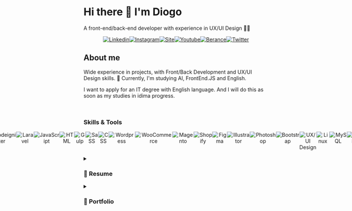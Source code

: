<h1>Hi there 👋 I'm Diogo</h1>
 <p>A front-end/back-end developer with experience in UX/UI Design 👨‍💻</p>
  <p style="display: flex;justify-content: center; text-align: center; width: 100%;">
  <a style="display:inline-block" href="https://www.linkedin.com/in/dgsoares/" target="_blank"><img alt="Linkedin" src="https://github-production-user-asset-6210df.s3.amazonaws.com/25693566/251623217-58d38f53-ad3d-488d-b15e-42247b1dcc7b.png" alt="Linkedin DgSoares" />
  </a>
   <a style="display:inline-block" href="https://www.instagram.com/dgsoaresdev/" target="_blank"><img alt="Instagram" src="https://github-production-user-asset-6210df.s3.amazonaws.com/25693566/251626479-3530ff3d-3306-4c15-9eac-84e0296918e1.png" alt="Instagram DgSoares" />
   </a>
   <a style="display:inline-block" href="https://weweb.com.br/diogo-soares" target="_blank"><img alt="Site" src="https://github-production-user-asset-6210df.s3.amazonaws.com/25693566/251626547-b3d0dbde-5cd4-4397-a7e2-d3e37cfe32c1.png" alt="Site DgSoares" />
   </a>
   <a style="display:inline-block" href="https://www.youtube.com/channel/UCdDwg5HMemMlUMtsqH-bfyA" target="_blank"><img alt="Youtube" src="https://github-production-user-asset-6210df.s3.amazonaws.com/25693566/251626639-65c13a12-60b9-4a92-a56d-b8d2713561df.png" alt="Youtube DgSoares" />
   </a>
   <a style="display:inline-block" href="https://www.behance.net/dgsoares" target="_blank"><img alt="Berance" src="https://github-production-user-asset-6210df.s3.amazonaws.com/25693566/251626928-dc7ec870-3bd5-4c6f-9fe9-0b8aacf0c91b.png" alt="Behance DgSoares" />
   </a>
   <a style="display:inline-block" href="https://twitter.com/DgSoaresDev" target="_blank"><img alt="Twitter" src="https://github-production-user-asset-6210df.s3.amazonaws.com/25693566/251626795-d35d87cc-0872-4eb7-ade3-9f68a50d80a9.png" alt="Twitter DgSoares" />
   </a>
    </p>

<h2>About me</h2>
<p>Wide experience in projects, with Front/Back Development and UX/UI Design skills. 🔭 Currently, I'm studying AI, FrontEnd.JS and English.</p>
<p>I want to apply for an IT degree with English language. And I will do this as soon as my studies in idima progress.</p>
<br>
<h3>Skills & Tools</h3>
 <p style="display: flex;justify-content: center; text-align: center; width: 100%;">
 <img src="https://github-production-user-asset-6210df.s3.amazonaws.com/25693566/251631059-a6ef62f9-dc42-4b3e-8797-d2a2a9f6091a.png" alt="PHP" />
   <img src="https://github.com/dgsoaresdev/dgsoaresdev/assets/25693566/332d96e3-df6b-4e3b-a345-499ef7fb4a79" alt="Codeigniter" />
   <img src="https://github.com/dgsoaresdev/dgsoaresdev/assets/25693566/fe299379-8b84-4b9f-ba95-3b63112e165d" alt="Laravel" />
  <img src="https://github.com/dgsoaresdev/dgsoaresdev/assets/25693566/2286c6a1-526c-43cc-983d-0848902c07cd" alt="JavaScript" />    
  <img src="https://github.com/dgsoaresdev/dgsoaresdev/assets/25693566/55103f66-52ae-4b5a-b29d-d60274d382a8" alt="HTML" /> 
   <img src="https://github.com/dgsoaresdev/dgsoaresdev/assets/25693566/8b859fd0-5296-4b34-beee-dacbb2dc3126" alt="Gulp" /> 
  <img src="https://github.com/dgsoaresdev/dgsoaresdev/assets/25693566/9ea7cbdb-15ba-44cc-a906-873c2b6be81b" alt="SaSS" /> 
   <img src="https://github.com/dgsoaresdev/dgsoaresdev/assets/25693566/91981f61-96d9-4191-b8c6-8b27e913fbd2" alt="CSS" /> 
   <img src="https://github.com/dgsoaresdev/dgsoaresdev/assets/25693566/a210d979-cb98-4b6d-8177-a648751c21f4" alt="Wordpress" />
  <img src="https://github.com/dgsoaresdev/dgsoaresdev/assets/25693566/c69e82d0-ac02-483b-ad31-d6c6114df055" alt="WooCommerce" /> 
  <img src="https://github.com/dgsoaresdev/dgsoaresdev/assets/25693566/18d06ba3-3608-4e5a-959c-ff9a19faee9e" alt="Magento" />
  <img src="https://github.com/dgsoaresdev/dgsoaresdev/assets/25693566/24990f4d-97ac-415b-a4d1-6cbaf961ab0d" alt="Shopify" />
  <img src="https://github.com/dgsoaresdev/dgsoaresdev/assets/25693566/eb6869cb-68be-49cd-8625-0059318819c3" alt="Figma" />
  <img src="https://github.com/dgsoaresdev/dgsoaresdev/assets/25693566/38ab1845-1a1a-425b-94fb-9c2f4a77edc3" alt="Illustrator" /> 
  <img src="https://github.com/dgsoaresdev/dgsoaresdev/assets/25693566/69787f06-b109-45d8-b1ee-a223ed8194d5" alt="Photoshop" />  
  <img src="https://github.com/dgsoaresdev/dgsoaresdev/assets/25693566/178309b5-cf34-4488-bcfe-2d0c913167df" alt="Bootstrap" />
  <img src="https://github.com/dgsoaresdev/dgsoaresdev/assets/25693566/6b06a74d-3def-4b11-8c02-73af59698c85" alt="UX/UI Design" />
  <img src="https://github.com/dgsoaresdev/dgsoaresdev/assets/25693566/a04041f0-ad94-45cd-9174-7d708fcaa880" alt="Linux" />
  <img src="https://github.com/dgsoaresdev/dgsoaresdev/assets/25693566/78e0ad67-d828-4c0d-a8dd-95d1f653fc69" alt="MySQL" />
  <img src="https://github.com/dgsoaresdev/dgsoaresdev/assets/25693566/41a9da41-488c-418b-8257-8087d5231ebe" alt="Zapier" />
  <img src="https://github.com/dgsoaresdev/dgsoaresdev/assets/25693566/4baa1d3a-5ece-42a4-b1df-3f178057b96f" alt="Bling" />
 </p>


<details>
<summary><h3>📃 Resume</h3></summary>
<br>
<h4>Experience</h4>

 <img align="right" src="https://img.shields.io/badge/Linux-563D7C?logo=linux&color=yellow&logoColor=black" />
 <img align="right" src="https://img.shields.io/badge/MySQL-563D7C?logo=mysql&color=13859f&logoColor=white" />
<img align="right" src="https://img.shields.io/badge/API-E34F26?logo=fastapi&color=blue&logoColor=white" />
  <img align="right" src="https://img.shields.io/static/v1?label=PHP&message=Codeigniter&color=purple&style=flat&logo=php&logoColor=white" />
   <img align="right" src="https://img.shields.io/static/v1?label=JavaScript&message=jQuery/Ajax&color=e6a408&style=flat&logo=javascript&logoColor=FFFFFF" />
<img align="right" src="https://img.shields.io/badge/html5-E34F26?logo=html5&logoColor=white" />
<img align="right" src="https://img.shields.io/badge/css3-1572B6?logo=css3&logoColor=white" />
<img align="right" src="https://img.shields.io/badge/bootstrap-563D7C?logo=bootstrap&logoColor=white" />

- 👨‍💻 **PHP Software Developer**\
📆 2021 - moment\
📍 **Haws Digital Software Software** - Fortaleza/CE, BR

<br>

<img align="right" src="https://img.shields.io/badge/API-E34F26?logo=fastapi&color=blue&logoColor=white" />
<img align="right" src="https://img.shields.io/static/v1?label=JavaScript&message=jQuery/Ajax&color=e6a408&style=flat&logo=javascript&logoColor=FFFFFF" />
<img align="right" src="https://img.shields.io/badge/html5-E34F26?logo=html5&logoColor=white" />
<img align="right" src="https://img.shields.io/badge/Gulp-1572B6?logo=gulp&color=red&logoColor=white" />
<img align="right" src="https://img.shields.io/badge/SaSS-1572B6?logo=sass&color=purple&logoColor=white" />
<img align="right" src="https://img.shields.io/badge/Wordpress | WooCommerce-1572B6?logo=wordpress&logoColor=white" />
<img align="right" src="https://img.shields.io/badge/Figma-1572B6?logo=figma&color=red&logoColor=white" />

- 👨‍💻 **Full Stack & UX/UI**\
📆 2015 - moment\
📍 **I9ME Webdesign** - Fortaleza/CE, BR

<br>

<img align="right" src="https://img.shields.io/badge/Adobe-1572B6?logo=adobe&color=red&logoColor=white" />
<img align="right" src="https://img.shields.io/badge/API-E34F26?logo=fastapi&color=blue&logoColor=white" />
<img align="right" src="https://img.shields.io/static/v1?label=JavaScript&message=jQuery/Ajax&color=e6a408&style=flat&logo=javascript&logoColor=FFFFFF" />
<img align="right" src="https://img.shields.io/badge/html5-E34F26?logo=html5&logoColor=white" />
<img align="right" src="https://img.shields.io/badge/css3-1572B6?logo=css3&logoColor=white" />
<img align="right" src="https://img.shields.io/badge/Magento-1572B6?logo=magento&color=red&logoColor=white" />
<img align="right" src="https://img.shields.io/badge/Wordpress | WooCommerce-1572B6?logo=wordpress&logoColor=white" />

- 👨‍💻 **PMP | Full Stack Developer | UX/UI**\
📆 2013 - 2015\
📍 **MMMODA** - Fortaleza/CE, BR

<br>

<img align="right" src="https://img.shields.io/badge/Adobe-1572B6?logo=adobe&color=red&logoColor=white" />
<img align="right" src="https://img.shields.io/badge/Webservice-E34F26?logo=fastapi&color=blue&logoColor=white" />
<img align="right" src="https://img.shields.io/static/v1?label=JavaScript&message=jQuery/Ajax&color=e6a408&style=flat&logo=javascript&logoColor=FFFFFF" />
<img align="right" src="https://img.shields.io/badge/html5-E34F26?logo=html5&logoColor=white" />
<img align="right" src="https://img.shields.io/badge/css3-1572B6?logo=css3&logoColor=white" />
<img align="right" src="https://img.shields.io/badge/Magento-1572B6?logo=magento&color=red&logoColor=white" />

- 👨‍💻 **PMP | Front-end Developer | UI Designer**\
📆 2010 - 2013\
📍 **ZoeWeb** - Goiânia/GO, BR

<br>
 
 <img align="right" src="https://img.shields.io/badge/Adobe-1572B6?logo=adobe&color=red&logoColor=white" />
<img align="right" src="https://img.shields.io/badge/MySQL-563D7C?logo=mysql&color=13859f&logoColor=white" />
<img align="right" src="https://img.shields.io/badge/PHP-1572B6?logo=php&logoColor=white" />
<img align="right" src="https://img.shields.io/static/v1?label=JavaScript&message=jQuery/Ajax&color=e6a408&style=flat&logo=javascript&logoColor=FFFFFF" />
<img align="right" src="https://img.shields.io/badge/html-E34F26?logo=html5&logoColor=white" />
<img align="right" src="https://img.shields.io/badge/css-1572B6?logo=css3&logoColor=white" />

- 👨‍💻 **Front-end Developer | UI Designer**\
📆 2007 - 2010\
📍 **Neo Criação** - Açailândia/MA, BR

<br>



 <h4>Education</h4>

- 👨‍💻 **Machine Learning** - Degree\
📆 2023 - moment\
📍 **UDACITY** Online
<br>

- 👨‍💻 **Cyber Security** - Technical Course\
📆 2023 - moment\
📍 Online
<br>

- 👨‍💻 **English Course** - Degree\
📆 2023 - moment\
📍 **ABA English, +** - Online
<br>

- 👨‍💻 **Codeigniter PHP Framework** - Technical Course\
📆 2018\
📍 Online
<br>

- 👨‍💻 **PHPOO** - Technical Course\
📆 2013\
📍 Online
<br>

- 👨‍💻 **UX/UI Design** - Technical Course\
📆 2013\
📍 Online
<br>

- 👨‍💻 **Advertising Degree** - Bachelor\
📆 2010 - 2013\
📍 **PUC - GO** BR
<br>
</details>

<details>
<summary><h3>💼 Portfolio</h3></summary>
<br>
 
🚀 **<a href="https://eduplataforma.com.br" target="_blank">Edu Plataforma - E-learning Platform</a>** | 💡 **PHP Software** | 📆 2022 - moment\
✏️ **Designer**: UX/UI Design, with prototyping in low, medium and high fidelity.\
💻 **Developer**: Front-end & Back-end Development.
<br>
 
<img align="left" src="https://img.shields.io/badge/Codeigniter-1572B6?logo=codeigniter&logoColor=white" />
<img align="left" src="https://img.shields.io/badge/Bootstrap-1572B6?logo=bootstrap&color=purple&logoColor=white" />
<img align="left" src="https://img.shields.io/badge/CSS3-1572B6?logo=css3&color=blue&logoColor=white" />
<img align="left" src="https://img.shields.io/badge/html5-E34F26?logo=html5&logoColor=white" />
<img align="left" src="https://img.shields.io/static/v1?label=JavaScript&message=jQuery/Ajax&color=e6a408&style=flat&logo=javascript&logoColor=FFFFFF" />
<img align="left" src="https://img.shields.io/badge/Figma-1572B6?logo=figma&color=red&logoColor=white" />
<img align="left" src="https://img.shields.io/badge/API-E34F26?logo=fastapi&color=blue&logoColor=white" />
<img align="left" src="https://img.shields.io/badge/MySQL-E34F26?logo=mysql&color=13859f&logoColor=white" />

<br>
<hr>
<br>

🚀 **<a href="https://captacomercial.com.br" target="_blank">Emilio Ribas</a>** | 💡 **Wordpress new features** | 📆 2022 - moment\
✏️ **Designer:** UX/UI Design, with prototyping in low, medium and high fidelity | creation of new user interfaces.\
💻 **Developer:** Front-end & Back-end Development | New features in theme and new plugins.
<br>

<img align="left" src="https://img.shields.io/badge/Wordpress | WooCommerce-1572B6?logo=wordpress&logoColor=white" />
<img align="left" src="https://img.shields.io/badge/Figma-1572B6?logo=figma&color=red&logoColor=white" />
<img align="left" src="https://img.shields.io/badge/Gulp-1572B6?logo=gulp&color=red&logoColor=white" />
<img align="left" src="https://img.shields.io/badge/SaSS-1572B6?logo=sass&color=purple&logoColor=white" />
<img align="left" src="https://img.shields.io/badge/html5-E34F26?logo=html5&logoColor=white" />
<img align="left" src="https://img.shields.io/static/v1?label=JavaScript&message=jQuery/Ajax&color=e6a408&style=flat&logo=javascript&logoColor=FFFFFF" />
<img align="left" src="https://img.shields.io/badge/API-E34F26?logo=fastapi&color=blue&logoColor=white" />

<br>
<hr>
<br>

🚀 **<a href="https://vaideparalelas.com.br" target="_blank">Paralelas Calçados</a>** | 💡 **Ecommerce** | 📆 2023\
✏️ **Design management:** Management UX/UI Design, with prototyping in low, medium and high fidelity | Style Guide.\
💻 **Developer:** Front-end & Back-end development and Management of the integration API development project with ERP VarejoOnline .
 <br>

<img align="left" src="https://img.shields.io/badge/Wordpress | WooCommerce-1572B6?logo=wordpress&logoColor=white" />
<img align="left" src="https://img.shields.io/badge/Figma-1572B6?logo=figma&color=red&logoColor=white" />
<img align="left" src="https://img.shields.io/badge/SaSS-1572B6?logo=sass&color=purple&logoColor=white" />
<img align="left" src="https://img.shields.io/badge/Gulp-1572B6?logo=gulp&color=red&logoColor=white" />
<img align="left" src="https://img.shields.io/badge/html5-E34F26?logo=html5&logoColor=white" />
<img align="left" src="https://img.shields.io/static/v1?label=JavaScript&message=jQuery/Ajax&color=e6a408&style=flat&logo=javascript&logoColor=FFFFFF" />
<img align="left" src="https://img.shields.io/badge/API-E34F26?logo=fastapi&color=blue&logoColor=white" />
 
<br>
<hr>
<br>

🚀 **<a href="https://cialne.com.br" target="_blank">CIALNE Alimentos</a>** | 💡 **Company Website** | 📆 2022\
✏️ **Design management:** Management UX/UI Design, with prototyping in low, medium and high fidelity | Style Guide.\
💻 **Developer:** Front-end & Back-end development.
<br>

<img align="left" src="https://img.shields.io/badge/Wordpress | WooCommerce-1572B6?logo=wordpress&logoColor=white" />
<img align="left" src="https://img.shields.io/badge/Figma-1572B6?logo=figma&color=red&logoColor=white" />
<img align="left" src="https://img.shields.io/badge/SaSS-1572B6?logo=sass&color=purple&logoColor=white" />
<img align="left" src="https://img.shields.io/badge/Gulp-1572B6?logo=gulp&color=red&logoColor=white" />
<img align="left" src="https://img.shields.io/badge/html5-E34F26?logo=html5&logoColor=white" />
<img align="left" src="https://img.shields.io/static/v1?label=JavaScript&message=jQuery/Ajax&color=e6a408&style=flat&logo=javascript&logoColor=FFFFFF" />

<br>
<hr>
<br>

🚀 **Masterquip** | 💡 **Ecommerce + Company Website** | 📆 2023\
✏️ **Design management:** Management UX/UI Design, with prototyping in low, medium and high fidelity\
💻 **Developer:** Front-end & Back-end development and integration API development project with CRM and MailChimp
<br>
 
<img align="left" src="https://img.shields.io/badge/Wordpress | WooCommerce-1572B6?logo=wordpress&logoColor=white" />
<img align="left" src="https://img.shields.io/badge/Figma-1572B6?logo=figma&color=red&logoColor=white" />
<img align="left" src="https://img.shields.io/badge/SaSS-1572B6?logo=sass&color=purple&logoColor=white" />
<img align="left" src="https://img.shields.io/badge/Gulp-1572B6?logo=gulp&color=red&logoColor=white" />
<img align="left" src="https://img.shields.io/badge/html5-E34F26?logo=html5&logoColor=white" />
<img align="left" src="https://img.shields.io/static/v1?label=JavaScript&message=jQuery/Ajax&color=e6a408&style=flat&logo=javascript&logoColor=FFFFFF" />
<img align="left" src="https://img.shields.io/badge/API-E34F26?logo=fastapi&color=blue&logoColor=white" />

<br>
<hr>
<br>

🚀 **Agendaê** | 💡 **UX/UI Design for Mobile App with two versions (partner & customer)** | 📆 2022\
✏️ **Design management:** Management UX/UI Design, with prototyping in low, medium and high fidelity | Style Guide.\
💻 **Developer:** Front-end & Back-end development.
<br>

<img align="left" src="https://img.shields.io/badge/Figma-1572B6?logo=figma&color=red&logoColor=white" />

<br>
<hr>
<br>

🚀 **<a href="https://captacomercial.com.br" target="_blank">Capta Venda Consultiva</a>** | 💡 **Ecommerce + Company Site** | 📆 2022\
✏️ **Design management:** Management UX/UI Design, with prototyping in low, medium and high fidelity.\
💻 **Developer:** Front-end & Back-end development and integration API development project with CRM and MailChimp .
 <br>

<img align="left" src="https://img.shields.io/badge/Wordpress | WooCommerce-1572B6?logo=wordpress&logoColor=white" />
<img align="left" src="https://img.shields.io/badge/Figma-1572B6?logo=figma&color=red&logoColor=white" />
<img align="left" src="https://img.shields.io/badge/SaSS-1572B6?logo=sass&color=purple&logoColor=white" />
<img align="left" src="https://img.shields.io/badge/Gulp-1572B6?logo=gulp&color=red&logoColor=white" />
<img align="left" src="https://img.shields.io/badge/html5-E34F26?logo=html5&logoColor=white" />
<img align="left" src="https://img.shields.io/static/v1?label=JavaScript&message=jQuery/Ajax&color=e6a408&style=flat&logo=javascript&logoColor=FFFFFF" />
<img align="left" src="https://img.shields.io/badge/API-E34F26?logo=fastapi&color=blue&logoColor=white" />

<br>
<hr>
<br>

🚀 **<a href="https://artefapi.com.br.com.br" target="_blank">Artefapi</a>** | 💡 **Ecommerce + Company Website** | 📆 2023\
✏️ **Design management:** Management UX/UI Design, with prototyping in low, medium and high fidelity.\
💻 **Developer:** Front-end & Back-end development and integration API development project with CRM and MailChimp.
<br>
 
<img align="left" src="https://img.shields.io/badge/Wordpress | WooCommerce-1572B6?logo=wordpress&logoColor=white" />
<img align="left" src="https://img.shields.io/badge/Figma-1572B6?logo=figma&color=red&logoColor=white" />
<img align="left" src="https://img.shields.io/badge/SaSS-1572B6?logo=sass&color=purple&logoColor=white" />
<img align="left" src="https://img.shields.io/badge/Gulp-1572B6?logo=gulp&color=red&logoColor=white" />
<img align="left" src="https://img.shields.io/badge/html5-E34F26?logo=html5&logoColor=white" />
<img align="left" src="https://img.shields.io/static/v1?label=JavaScript&message=jQuery/Ajax&color=e6a408&style=flat&logo=javascript&logoColor=FFFFFF" />
<img align="left" src="https://img.shields.io/badge/API-E34F26?logo=fastapi&color=blue&logoColor=white" />

<br>
<hr>
<br>

🚀 **<a href="https://www.bikinysociety.com.br/" target="_blank">Bikiny Society</a>** | 💡 **Shopify Ecommerce and integration with ERP Bling** | 📆 2020\
✏️ **Design:** UX/UI Design, with prototyping theme customizations\
💻 **Developer:** Front-end development of customizations and integration with ERP Bling.
💻 **ERP Bling:** Modeling of spreadsheets to import data into the new ERP; Importation of loads and configurations in ERP Bling.
<br>
 
<img align="left" src="https://img.shields.io/badge/Shopify-1572B6?logo=shopify&color=1bc21b&logoColor=white" />
<img align="left" src="https://img.shields.io/badge/Figma-1572B6?logo=figma&color=red&logoColor=white" />
<img align="left" src="https://img.shields.io/badge/Spreadsheets to import -1572B6?logo=microsoft-excel&color=0e640e&logoColor=white" />
<img align="left" src="https://img.shields.io/badge/CSS3-1572B6?logo=css3&color=blue&logoColor=white" />
<img align="left" src="https://img.shields.io/badge/html5-E34F26?logo=html5&logoColor=white" />
<img align="left" src="https://img.shields.io/static/v1?label=JavaScript&message=jQuery/Ajax&color=e6a408&style=flat&logo=javascript&logoColor=FFFFFF" />
<img align="left" src="https://img.shields.io/badge/API-E34F26?logo=fastapi&color=blue&logoColor=white" />
<img align="left" src="https://img.shields.io/static/v1?label=ERP&message=Bling&color=0e640e&style=flat" />

<br>
<hr>
<br>


- 👨‍💻 **Shopify theme Integrado ao ERP**\
  📆 2023\
📍 **Bikinny Society**\
📍 Manager: Protipações em baixa, média e alta fidalidade | Style Guide\
📍 Manager/Developer: Front-end & Back-end development
<br>

<img align="right" src="https://img.shields.io/badge/API-E34F26?logo=fastapi&color=blue&logoColor=white" />
<img align="right" src="https://img.shields.io/static/v1?label=JavaScript&message=jQuery/Ajax&color=e6a408&style=flat&logo=javascript&logoColor=FFFFFF" />
<img align="right" src="https://img.shields.io/badge/html5-E34F26?logo=html5&logoColor=white" />
<img align="right" src="https://img.shields.io/badge/Gulp-1572B6?logo=gulp&color=red&logoColor=white" />
<img align="right" src="https://img.shields.io/badge/SaSS-1572B6?logo=sass&color=purple&logoColor=white" />
<img align="right" src="https://img.shields.io/badge/Wordpress | WooCommerce-1572B6?logo=wordpress&logoColor=white" />
<img align="right" src="https://img.shields.io/badge/Figma-1572B6?logo=figma&color=red&logoColor=white" />

- 👨‍💻 **E-commerce Integrado ao ERP**\
  📆 2023\
📍 **Giovanni Bruno**\
📍 Manager: Protipações em baixa, média e alta fidalidade | Style Guide\
📍 Manager/Developer: Front-end & Back-end development
<br>

<img align="right" src="https://img.shields.io/badge/API-E34F26?logo=fastapi&color=blue&logoColor=white" />
<img align="right" src="https://img.shields.io/static/v1?label=JavaScript&message=jQuery/Ajax&color=e6a408&style=flat&logo=javascript&logoColor=FFFFFF" />
<img align="right" src="https://img.shields.io/badge/html5-E34F26?logo=html5&logoColor=white" />
<img align="right" src="https://img.shields.io/badge/Gulp-1572B6?logo=gulp&color=red&logoColor=white" />
<img align="right" src="https://img.shields.io/badge/SaSS-1572B6?logo=sass&color=purple&logoColor=white" />
<img align="right" src="https://img.shields.io/badge/Wordpress | WooCommerce-1572B6?logo=wordpress&logoColor=white" />
<img align="right" src="https://img.shields.io/badge/Figma-1572B6?logo=figma&color=red&logoColor=white" />

- 👨‍💻 **Website Institucional + E-commrce**\
  📆 2023\
📍 **Eletronica Apolo**\
📍 Manager: Protipações em baixa, média e alta fidalidade | Style Guide\
📍 Manager/Developer: Front-end & Back-end development
<br>

<img align="right" src="https://img.shields.io/badge/API-E34F26?logo=fastapi&color=blue&logoColor=white" />
<img align="right" src="https://img.shields.io/static/v1?label=JavaScript&message=jQuery/Ajax&color=e6a408&style=flat&logo=javascript&logoColor=FFFFFF" />
<img align="right" src="https://img.shields.io/badge/html5-E34F26?logo=html5&logoColor=white" />
<img align="right" src="https://img.shields.io/badge/Gulp-1572B6?logo=gulp&color=red&logoColor=white" />
<img align="right" src="https://img.shields.io/badge/SaSS-1572B6?logo=sass&color=purple&logoColor=white" />
<img align="right" src="https://img.shields.io/badge/Wordpress | WooCommerce-1572B6?logo=wordpress&logoColor=white" />
<img align="right" src="https://img.shields.io/badge/Figma-1572B6?logo=figma&color=red&logoColor=white" />

- 👨‍💻 **Website Institucional**\
  📆 2017\
📍 **Globo Consorcio**\
📍 UX/UI Designer: Protipações em baixa, média e alta fidalidade\
📍 Developer: Front-end & Back-end development
<br>

<img align="right" src="https://img.shields.io/badge/API-E34F26?logo=fastapi&color=blue&logoColor=white" />
<img align="right" src="https://img.shields.io/static/v1?label=JavaScript&message=jQuery/Ajax&color=e6a408&style=flat&logo=javascript&logoColor=FFFFFF" />
<img align="right" src="https://img.shields.io/badge/html5-E34F26?logo=html5&logoColor=white" />
<img align="right" src="https://img.shields.io/badge/Gulp-1572B6?logo=gulp&color=red&logoColor=white" />
<img align="right" src="https://img.shields.io/badge/SaSS-1572B6?logo=sass&color=purple&logoColor=white" />
<img align="right" src="https://img.shields.io/badge/Wordpress | WooCommerce-1572B6?logo=wordpress&logoColor=white" />
<img align="right" src="https://img.shields.io/badge/Figma-1572B6?logo=figma&color=red&logoColor=white" />

- 👨‍💻 **Website Institucional**\
  📆 2016\
📍 **Zoeweb**\
📍 Developer: Front-end & Back-end development
<br>


 
</details>

<!--
**dgsoaresdev/dgsoaresdev** is a ✨ _special_ ✨ repository because its `README.md` (this file) appears on your GitHub profile.

Here are some ideas to get you started:

- 🔭 I’m currently working on ...
- 🌱 I’m currently learning ...
- 👯 I’m looking to collaborate on ...
- 🤔 I’m looking for help with ...
- 💬 Ask me about ...
- 📫 How to reach me: ...
- 😄 Pronouns: ...
- ⚡ Fun fact: ...
-->
